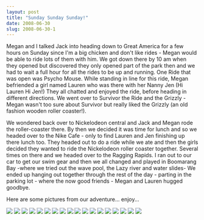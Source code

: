 ```yaml
---
layout: post
title: "Sunday Sunday Sunday!"
date: 2008-06-30
slug: 2008-06-30-1
---
```


Megan and I talked Jack into heading down to Great America for a few hours on Sunday since I&apos;m a big chicken and don&apos;t like rides - Megan would be able to ride lots of them with him.  We got down there by 10 am when they opened but discovered they only opened part of the park then and we had to wait a full hour for all the rides to be up and running.  One Ride that was open was Psycho Mouse.  While standing in line for this ride, Megan befriended a girl named Lauren who was there with her Nanny Jen (Hi Lauren Hi Jen!)  They all chatted and enjoyed the ride, before heading in different directions.  We went over to Survivor the Ride and the Grizzly -  Megan wasn&apos;t too sure about Survivor but really liked the Grizzly  (an old fashion wooden roller coaster!).

We wondered back over to Nickelodeon central and Jack and Megan rode the roller-coaster there.  By then we decided it was time for lunch and so we headed over to the Nike Cafe - only to find Lauren and Jen finishing up there lunch too.  They headed out to do a ride while we ate and then the girls decided they wanted to ride the Nickelodeon roller coaster together.    Several times on there and we headed over to the Ragging Rapids.  I ran out to our car to get our swim gear and then we all changed and played in Boomarang Bay -where we tried out the wave pool, the Lazy river and water slides- We ended up hanging out together through the rest of the day - parting in the parking lot - where the now good friends - Megan and Lauren hugged goodbye. 

Here are some pictures from our adventure... enjoy...

 ![](/visible-light/images/assets/MomNMegan.jpg) 
 ![](/visible-light/images/assets/coaster1.jpg) 
 ![](/visible-light/images/assets/dora.jpg) 
 ![](/visible-light/images/assets/newfriend.jpg) 
 ![](/visible-light/images/assets/waterslide1.jpg) 
 ![](/visible-light/images/assets/waterslide2.jpg) 
 ![](/visible-light/images/assets/meganpool.jpg) 
 ![](/visible-light/images/assets/laurensplashpool.jpg) 
 ![](/visible-light/images/assets/waves.jpg) 
 ![](/visible-light/images/assets/laurenwaves.jpg) 
 ![](/visible-light/images/assets/meganwaves.jpg) 
 ![](/visible-light/images/assets/laurenjenslide.jpg) 
 ![](/visible-light/images/assets/jackmeganslide.jpg) 
 ![](/visible-light/images/assets/waitingforicecream.jpg) 
 ![](/visible-light/images/assets/Meganicecream.jpg) 
 ![](/visible-light/images/assets/laurenicecream.jpg) 
 ![](/visible-light/images/assets/spongebob.jpg) 
 ![](/visible-light/images/assets/psychomouse.jpg) 
